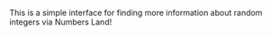 This is a simple interface for finding more information about random integers via Numbers Land!      
